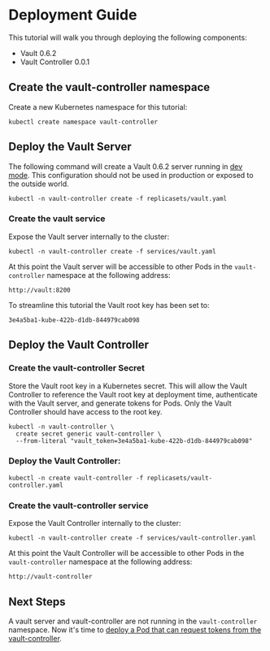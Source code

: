 # Deployment Guide

This tutorial will walk you through deploying the following components:

* Vault 0.6.2
* Vault Controller 0.0.1

## Create the vault-controller namespace

Create a new Kubernetes namespace for this tutorial: 

```
kubectl create namespace vault-controller
```

## Deploy the Vault Server

The following command will create a Vault 0.6.2 server running in [dev mode](https://www.vaultproject.io/intro/getting-started/dev-server.html). This configuration should not be used in production or exposed to the outside world.

```
kubectl -n vault-controller create -f replicasets/vault.yaml
```

### Create the vault service

Expose the Vault server internally to the cluster:

```
kubectl -n vault-controller create -f services/vault.yaml
```

At this point the Vault server will be accessible to other Pods in the `vault-controller` namespace at the following address:

```
http://vault:8200
```

To streamline this tutorial the Vault root key has been set to:

```
3e4a5ba1-kube-422b-d1db-844979cab098
```

## Deploy the Vault Controller

### Create the vault-controller Secret

Store the Vault root key in a Kubernetes secret. This will allow the Vault Controller to reference the Vault root key at deployment time, authenticate with the Vault server, and generate tokens for Pods. Only the Vault Controller should have access to the root key.

```
kubectl -n vault-controller \
  create secret generic vault-controller \
  --from-literal "vault_token=3e4a5ba1-kube-422b-d1db-844979cab098"
```

### Deploy the Vault Controller:

```
kubectl -n create vault-controller -f replicasets/vault-controller.yaml 
```

### Create the vault-controller service

Expose the Vault Controller internally to the cluster:

```
kubectl -n vault-controller create -f services/vault-controller.yaml
```

At this point the Vault Controller will be accessible to other Pods in the `vault-controller` namespace at the following address:

```
http://vault-controller
```

## Next Steps

A vault server and vault-controller are not running in the `vault-controller` namespace. Now it's time to [deploy a Pod that can request tokens from the vault-controller](example-usage.md).
